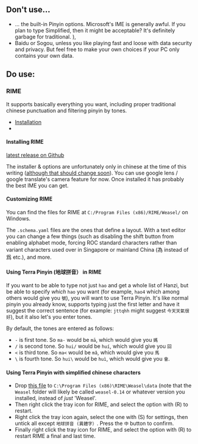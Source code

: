 ## Don't use...

 - ... the built-in Pinyin options. Microsoft's IME is generally awful. If you plan to type Simplified, then it might be acceptable? It's definitely garbage for traditional. ), 
 - Baidu or Sogou, unless you like playing fast and loose with data security and privacy. But feel free to make your own choices if your PC only contains your own data. 

## Do use:
### RIME
It supports basically everything you want, including proper traditional chinese punctuation and filtering pinyin by tones.

- [Installation](#installing-rime)
- 

#### Installing RIME
[latest release on Github](https://github.com/rime/weasel/releases/latest)

The installer & options are unfortunately only in chinese at the time of this writing ([although that should change soon](https://github.com/rime/weasel/pull/900)). You can use google lens / google translate's camera feature for now. Once installed it has probably the best IME you can get.

#### Customizing RIME
You can find the files for RIME at `C:/Program Files (x86)/RIME/Weasel/` on Windows.

The `.schema.yaml` files are the ones that define a layout. With a text editor you can change a few things (such as disabling the shift button from enabling alphabet mode, forcing ROC standard characters rather than variant characters used over in Singapore or mainland China (為 instead of 爲 etc.), and more. 

#### Using Terra Pinyin (地球拼音） in RIME
If you want to be able to type not just `hao` and get a whole list of Hanzi, but be able to specify *which* `hao` you want (for example, `hao4` which among others would give you `號`), you will want to use Terra Pinyin. It's like normal pinyin you already know, supports typing just the first letter and have it suggest the correct sentence (for example: `jttqhh` might suggest `今天天氣很好`), but it also let's you enter tones. 

By default, the tones are entered as follows:
 - `-` is first tone. So `ma-` would be `mā`, which would give you `媽`
 - `/` is second tone. So `hui/` would be `huí`, which would give you `回`
 - `<` is third tone. So `ma<` would be `mǎ`, which would give you `馬`
 - `\` is fourth tone. So `hui\` would be `huì`, which would give you `會`.

#### Using Terra Pinyin with simplified chinese characters
 - Drop [this file](https://raw.githubusercontent.com/null-von-sushi/website-how-to-guoyu-shurufa/main/RIME/Windows_CN/terra_pinyin_cn.schema.yaml) to `C:\Program Files (x86)\RIME\Weasel\data` (note that the `Weasel` folder will likely be called `weasel-0.14` or whatever version you installed, instead of *just* 'Weasel'.
 - Then right click the tray icon for RIME, and select the option with (R) to restart.
 - Right click the tray icon again, select the one with (S) for settings, then untick all except `地球拼音 (異體字）`. Press the `中` button to confirm.
 - Finally right click the tray icon for RIME, and select the option with (R) to restart RIME a final and last time.

